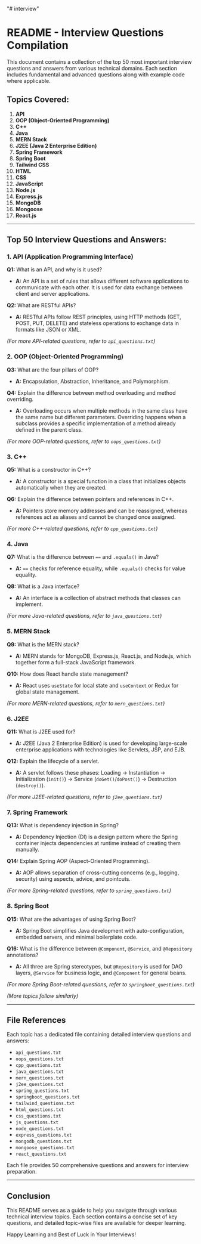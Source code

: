 "# interview" 
# README - Interview Questions Compilation

This document contains a collection of the top 50 most important interview questions and answers from various technical domains. Each section includes fundamental and advanced questions along with example code where applicable.

## Topics Covered:
1. **API**
2. **OOP (Object-Oriented Programming)**
3. **C++**
4. **Java**
5. **MERN Stack**
6. **J2EE (Java 2 Enterprise Edition)**
7. **Spring Framework**
8. **Spring Boot**
9. **Tailwind CSS**
10. **HTML**
11. **CSS**
12. **JavaScript**
13. **Node.js**
14. **Express.js**
15. **MongoDB**
16. **Mongoose**
17. **React.js**

---

## Top 50 Interview Questions and Answers:

### 1. API (Application Programming Interface)
**Q1:** What is an API, and why is it used?
- **A:** An API is a set of rules that allows different software applications to communicate with each other. It is used for data exchange between client and server applications.

**Q2:** What are RESTful APIs?
- **A:** RESTful APIs follow REST principles, using HTTP methods (GET, POST, PUT, DELETE) and stateless operations to exchange data in formats like JSON or XML.

_(For more API-related questions, refer to `api_questions.txt`)_

### 2. OOP (Object-Oriented Programming)
**Q3:** What are the four pillars of OOP?
- **A:** Encapsulation, Abstraction, Inheritance, and Polymorphism.

**Q4:** Explain the difference between method overloading and method overriding.
- **A:** Overloading occurs when multiple methods in the same class have the same name but different parameters. Overriding happens when a subclass provides a specific implementation of a method already defined in the parent class.

_(For more OOP-related questions, refer to `oops_questions.txt`)_

### 3. C++
**Q5:** What is a constructor in C++?
- **A:** A constructor is a special function in a class that initializes objects automatically when they are created.

**Q6:** Explain the difference between pointers and references in C++.
- **A:** Pointers store memory addresses and can be reassigned, whereas references act as aliases and cannot be changed once assigned.

_(For more C++-related questions, refer to `cpp_questions.txt`)_

### 4. Java
**Q7:** What is the difference between `==` and `.equals()` in Java?
- **A:** `==` checks for reference equality, while `.equals()` checks for value equality.

**Q8:** What is a Java interface?
- **A:** An interface is a collection of abstract methods that classes can implement.

_(For more Java-related questions, refer to `java_questions.txt`)_

### 5. MERN Stack
**Q9:** What is the MERN stack?
- **A:** MERN stands for MongoDB, Express.js, React.js, and Node.js, which together form a full-stack JavaScript framework.

**Q10:** How does React handle state management?
- **A:** React uses `useState` for local state and `useContext` or Redux for global state management.

_(For more MERN-related questions, refer to `mern_questions.txt`)_

### 6. J2EE
**Q11:** What is J2EE used for?
- **A:** J2EE (Java 2 Enterprise Edition) is used for developing large-scale enterprise applications with technologies like Servlets, JSP, and EJB.

**Q12:** Explain the lifecycle of a servlet.
- **A:** A servlet follows these phases: Loading -> Instantiation -> Initialization (`init()`) -> Service (`doGet()`/`doPost()`) -> Destruction (`destroy()`).

_(For more J2EE-related questions, refer to `j2ee_questions.txt`)_

### 7. Spring Framework
**Q13:** What is dependency injection in Spring?
- **A:** Dependency Injection (DI) is a design pattern where the Spring container injects dependencies at runtime instead of creating them manually.

**Q14:** Explain Spring AOP (Aspect-Oriented Programming).
- **A:** AOP allows separation of cross-cutting concerns (e.g., logging, security) using aspects, advice, and pointcuts.

_(For more Spring-related questions, refer to `spring_questions.txt`)_

### 8. Spring Boot
**Q15:** What are the advantages of using Spring Boot?
- **A:** Spring Boot simplifies Java development with auto-configuration, embedded servers, and minimal boilerplate code.

**Q16:** What is the difference between `@Component`, `@Service`, and `@Repository` annotations?
- **A:** All three are Spring stereotypes, but `@Repository` is used for DAO layers, `@Service` for business logic, and `@Component` for general beans.

_(For more Spring Boot-related questions, refer to `springboot_questions.txt`)_

_(More topics follow similarly)_

---

## File References

Each topic has a dedicated file containing detailed interview questions and answers:
- `api_questions.txt`
- `oops_questions.txt`
- `cpp_questions.txt`
- `java_questions.txt`
- `mern_questions.txt`
- `j2ee_questions.txt`
- `spring_questions.txt`
- `springboot_questions.txt`
- `tailwind_questions.txt`
- `html_questions.txt`
- `css_questions.txt`
- `js_questions.txt`
- `node_questions.txt`
- `express_questions.txt`
- `mongodb_questions.txt`
- `mongoose_questions.txt`
- `react_questions.txt`

Each file provides 50 comprehensive questions and answers for interview preparation.

---

## Conclusion

This README serves as a guide to help you navigate through various technical interview topics. Each section contains a concise set of key questions, and detailed topic-wise files are available for deeper learning.

Happy Learning and Best of Luck in Your Interviews!

